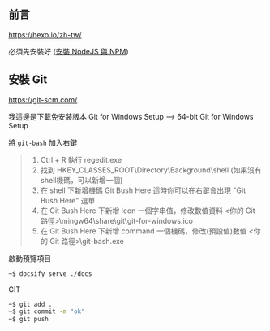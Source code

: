 ﻿## 前言

https://hexo.io/zh-tw/

必須先安裝好 ([安裝 NodeJS 與 NPM](cygwin/cygwin.md#安裝-nodejs-與-npm "安裝 NodeJS 與 NPM"))

## 安裝 Git

https://git-scm.com/

我這邊是下載免安裝版本 Git for Windows Setup --> 64-bit Git for Windows Setup

將 `git-bash` 加入右鍵

>1. Ctrl + R 執行 regedit.exe
>2. 找到 HKEY_CLASSES_ROOT\Directory\Background\shell (如果沒有shell機碼，可以新增一個)
>3. 在 shell 下新增機碼 Git Bush Here 這時你可以在右鍵會出現 "Git Bush Here" 選單
>4. 在 Git Bush Here 下新增 Icon 一個字串值，修改數值資料 <你的 Git 路徑>\mingw64\share\git\git-for-windows.ico
>5. 在 Git Bush Here 下新增 command 一個機碼，修改(預設值)數值 <你的 Git 路徑>\git-bash.exe

啟動預覽項目

```bash
~$ docsify serve ./docs
```

GIT
```bash
~$ git add .
~$ git commit -m "ok"
~$ git push
```